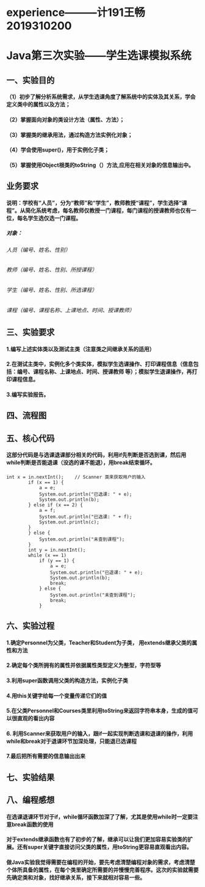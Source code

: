 # experience———计191王畅2019310200
# Java第三次实验——学生选课模拟系统
## 一、实验目的
#### （1）初步了解分析系统需求，从学生选课角度了解系统中的实体及其关系，学会定义类中的属性以及方法；
#### （2）掌握面向对象的类设计方法（属性、方法）；
#### （3）掌握类的继承用法，通过构造方法实例化对象；
#### （4）学会使用super()，用于实例化子类；
#### （5）掌握使用Object根类的toString（）方法,应用在相关对象的信息输出中。
## 业务要求
#### 说明：学校有“人员”，分为“教师”和“学生”，教师教授“课程”，学生选择“课程”。从简化系统考虑，每名教师仅教授一门课程，每门课程的授课教师也仅有一位，每名学生选仅选一门课程。
##### 对象：	
###### 人员（编号、姓名、性别）
###### 教师（编号、姓名、性别、所授课程）
###### 学生（编号、姓名、性别、所选课程）
###### 课程（编号、课程名称、上课地点、时间、授课教师）
## 三、实验要求
#### 1.编写上述实体类以及测试主类（注意类之间继承关系的适用）
#### 2.在测试主类中，实例化多个类实体，模拟学生选课操作、打印课程信息（信息包括：编号、课程名称、上课地点、时间、授课教师 等）；模拟学生退课操作，再打印课程信息。
#### 3.编写实验报告。
## 四、流程图
## 五、核心代码
#### 这部分代码是与选课退课部分相关的代码，利用if先判断是否选到课，然后用while判断是否能退课（没选的课不能退），用break结束循环。
```
int x = in.nextInt();    // Scanner 类来获取用户的输入
        if (x == 1) {
            a = e;
            System.out.println("已选课: " + e);
            System.out.println(b);
        } else if (x == 2) {
            a = f;
            System.out.println("已选课: " + f);
            System.out.println(c);
        }
        } else {
            System.out.println("未查到课程");
        }
        int y = in.nextInt();
        while (x == 1)
            if (y == 1) {
                a = e;
                System.out.println("已退课: " + e);
                System.out.println(b);
                break;
            } else {
                System.out.println("未查到课程");
                break;
            }
```
## 六、实验过程
#### 1.确定Personnel为父类，Teacher和Student为子类， 用extends继承父类的属性和方法
#### 2.确定每个类所拥有的属性并依据属性类型定义为整型，字符型等
#### 3.利用super函数调用父类的构造方法，实例化子类
#### 4.用this关键字给每一个变量传递它们的值
#### 5.在父类Personnel和Courses类里利用toString来返回字符串本身，生成的值可以很直观的看出内容
#### 6. 利用Scanner来获取用户的输入，跟if一起实现判断选课和退课的操作，利用while和break对于退课环节加深处理，只能退已选课程
#### 7.最后把所有需要的信息输出出来
## 七、实验结果
## 八、编程感想
#### 在选课退课环节对于if，while循环函数加深了了解，尤其是使用while时一定要注意break函数的使用
#### 对于extends继承函数也有了初步的了解，继承可以让我们更加容易实验类的扩展。还有super关键字直接访问父类的属性，用toString更容易直观看出内容。
#### 做Java实验我觉得需要在编程的开始，要先考虑清楚编程对象的需求，考虑清楚个体所具备的属性，在每个类里确定所需要的并慢慢完善程序。这次的实验就需要先确定类和对象，找好继承关系，接下来就相对容易一些。


